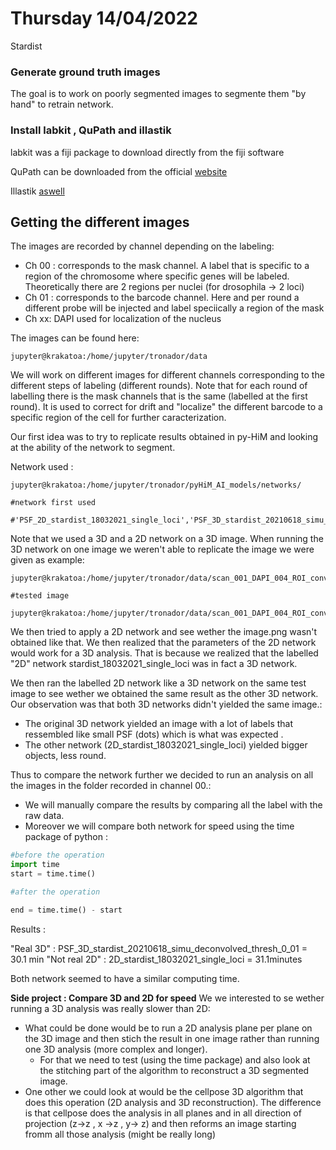 # Thursday 14/04/2022
Stardist

### Generate ground truth images
The goal is to work on poorly segmented images to segmente them "by hand" to retrain network. 

### Install labkit , QuPath and illastik
labkit was a fiji package to download directly from the fiji software

QuPath can be downloaded from the official [website](https://qupath.github.io/)

Illastik [aswell](https://www.ilastik.org/index.html)

## Getting the different images
The images are recorded by channel depending on the labeling: 

- Ch 00 : corresponds to the mask channel. A label that is specific to a region of the chromosome where specific genes will be labeled. Theoretically there are 2 regions per nuclei (for drosophila -> 2 loci)
- Ch 01 : corresponds to the barcode channel. Here and per round a different probe will be injected and label speciically a region of the mask
- Ch xx: DAPI used for localization of the nucleus

The images can be found here:

```shell
jupyter@krakatoa:/home/jupyter/tronador/data
```

We will work on different images for different channels corresponding to the different steps of labeling (different rounds). Note that for each round of labelling there is the mask channels that is the same (labelled at the first round). It is used to correct for drift and "localize" the different barcode to a specific region of the cell for further caracterization. 

Our first idea was to try to replicate results obtained in py-HiM and looking at the ability of the network to segment. 

Network used : 

```shell 
jupyter@krakatoa:/home/jupyter/tronador/pyHiM_AI_models/networks/

#network first used 

#'PSF_2D_stardist_18032021_single_loci','PSF_3D_stardist_20210618_simu_deconvolved_thresh_0_01'

```

Note that we used a 3D and a 2D network on a 3D image. When running the 3D network on one image we weren't able to replicate the image we were given as example: 

```shell
jupyter@krakatoa:/home/jupyter/tronador/data/scan_001_DAPI_004_ROI_converted_decon_ch00_segmentedMasks.png

#tested image

jupyter@krakatoa:/home/jupyter/tronador/data/scan_001_DAPI_004_ROI_converted_decon_ch00.tif
```

We then tried to apply a 2D network and see wether the image.png wasn't obtained like that. We then realized that the parameters of the 2D network would work for a 3D analysis. That is because we realized that the labelled "2D" network stardist_18032021_single_loci was in fact a 3D network. 

We then ran the labelled 2D network like a 3D network on the same test image to see wether we obtained the same result as the other 3D network. Our observation was that both 3D networks didn't yielded the same image.:
- The original 3D network yielded an image with a lot of labels that ressembled like small PSF (dots) which is what was expected . 
- The other network (2D_stardist_18032021_single_loci) yielded bigger objects, less round. 

Thus to compare the network further we decided to run an analysis on all the images in the folder recorded in channel 00.:
- We will manually compare the results by comparing all the label with the raw data. 
- Moreover we will compare both network for speed using the time package of python :

```python
#before the operation 
import time
start = time.time()

#after the operation

end = time.time() - start

```

Results : 

"Real 3D" : PSF_3D_stardist_20210618_simu_deconvolved_thresh_0_01  = 30.1 min
"Not real 2D" : 2D_stardist_18032021_single_loci = 31.1minutes

Both network seemed to have a similar computing time. 

**Side project : Compare 3D and 2D for speed**
We we interested to se wether running a 3D analysis was really slower than 2D:
- What could be done would be to run a 2D analysis plane per plane on the 3D image and then stich the result in one image rather than running one 3D analysis (more complex and longer).
	- For that we need to test (using the time package) and also look at the stitching part of the algorithm to reconstruct a 3D segmented image. 
- One other we could look at would be the cellpose 3D algorithm that does this operation (2D analysis and 3D reconstruction). The difference is that cellpose does the analysis in all planes and in all direction of projection (z->z , x ->z , y-> z) and then reforms an image starting fromm all those analysis (might be really long)
